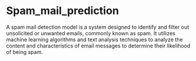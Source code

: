 # Spam_mail_prediction
A spam mail detection model is a system designed to identify and filter out unsolicited or unwanted emails, commonly known as spam. It utilizes machine learning algorithms and text analysis techniques to analyze the content and characteristics of email messages to determine their likelihood of being spam.
